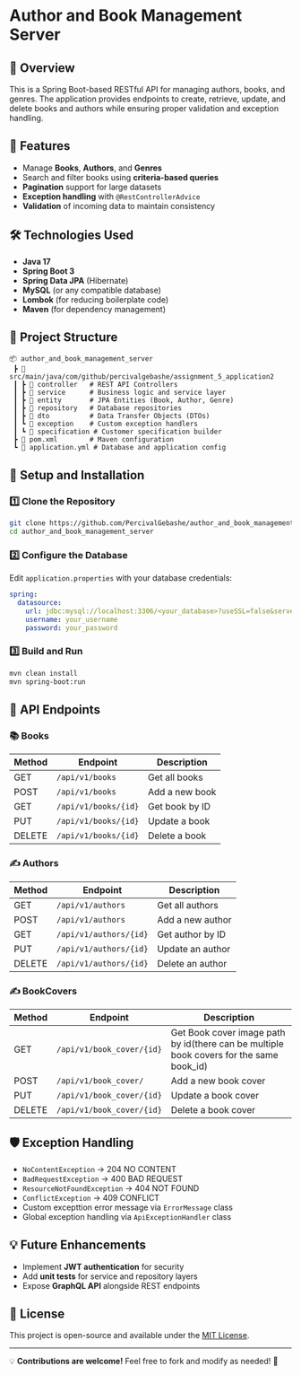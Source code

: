 # Author and Book Management Server

## 📖 Overview
This is a Spring Boot-based RESTful API for managing authors, books, and genres. The application provides endpoints to create, retrieve, update, and delete books and authors while ensuring proper validation and exception handling.

## 🚀 Features
- Manage **Books**, **Authors**, and **Genres**
- Search and filter books using **criteria-based queries**
- **Pagination** support for large datasets
- **Exception handling** with `@RestControllerAdvice`
- **Validation** of incoming data to maintain consistency

## 🛠️ Technologies Used
- **Java 17**
- **Spring Boot 3**
- **Spring Data JPA** (Hibernate)
- **MySQL** (or any compatible database)
- **Lombok** (for reducing boilerplate code)
- **Maven** (for dependency management)

## 📂 Project Structure
```
📦 author_and_book_management_server
 ┣ 📂 src/main/java/com/github/percivalgebashe/assignment_5_application2
 ┃ ┣ 📂 controller   # REST API Controllers
 ┃ ┣ 📂 service      # Business logic and service layer
 ┃ ┣ 📂 entity       # JPA Entities (Book, Author, Genre)
 ┃ ┣ 📂 repository   # Database repositories
 ┃ ┣ 📂 dto          # Data Transfer Objects (DTOs)
 ┃ ┗ 📂 exception    # Custom exception handlers
 ┃ ┗ 📂 specification # Customer specification builder
 ┣ 📜 pom.xml        # Maven configuration
 ┗ 📜 application.yml # Database and application config
```

## 🔧 Setup and Installation
### 1️⃣ Clone the Repository
```bash
git clone https://github.com/PercivalGebashe/author_and_book_management_server.git
cd author_and_book_management_server
```
### 2️⃣ Configure the Database
Edit `application.properties` with your database credentials:
```yaml
spring:
  datasource:
    url: jdbc:mysql://localhost:3306/<your_database>?useSSL=false&serverTimezone=UTC&createDatabaseIfNotExist=true&allowPublicKeyRetrieval=true
    username: your_username
    password: your_password
```
### 3️⃣ Build and Run
```bash
mvn clean install
mvn spring-boot:run
```

## 📌 API Endpoints
### 📚 Books
| Method | Endpoint           | Description |
|--------|-------------------|-------------|
| GET    | `/api/v1/books`      | Get all books |
| POST   | `/api/v1/books`      | Add a new book |
| GET    | `/api/v1/books/{id}` | Get book by ID |
| PUT    | `/api/v1/books/{id}` | Update a book |
| DELETE | `/api/v1/books/{id}` | Delete a book |

### ✍️ Authors
| Method | Endpoint          | Description |
|--------|------------------|-------------|
| GET    | `/api/v1/authors`   | Get all authors |
| POST   | `/api/v1/authors`   | Add a new author |
| GET    | `/api/v1/authors/{id}` | Get author by ID |
| PUT    | `/api/v1/authors/{id}` | Update an author |
| DELETE | `/api/v1/authors/{id}` | Delete an author |

### ✍️ BookCovers
| Method | Endpoint                  | Description                                                                             |
|--------|---------------------------|-----------------------------------------------------------------------------------------|
| GET    | `/api/v1/book_cover/{id}` | Get Book cover image path by id(there can be multiple book covers for the same book_id) |
| POST   | `/api/v1/book_cover/`     | Add a new book cover                                                                    |
| PUT    | `/api/v1/book_cover/{id}` | Update a book cover                                                                     |
| DELETE | `/api/v1/book_cover/{id}` | Delete a book cover                                                                     |

## 🛡️ Exception Handling
- `NoContentException` → 204 NO CONTENT
- `BadRequestException` → 400 BAD REQUEST
- `ResourceNotFoundException` → 404 NOT FOUND
- `ConflictException` → 409 CONFLICT
- Custom excepttion error message via `ErrorMessage` class
- Global exception handling via `ApiExceptionHandler` class

## 💡 Future Enhancements
- Implement **JWT authentication** for security
- Add **unit tests** for service and repository layers
- Expose **GraphQL API** alongside REST endpoints

## 📜 License
This project is open-source and available under the [MIT License](LICENSE).

---
💡 **Contributions are welcome!** Feel free to fork and modify as needed! 🚀

